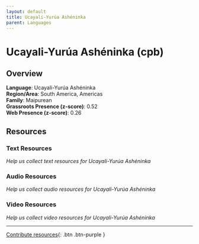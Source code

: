 ```yaml
---
layout: default
title: Ucayali-Yurúa Ashéninka
parent: Languages
---
```


# Ucayali-Yurúa Ashéninka (cpb)

## Overview

**Language**: Ucayali-Yurúa Ashéninka  
**Region/Area**: South America, Americas  
**Family**: Maipurean  
**Grassroots Presence (z-score)**: 0.52  
**Web Presence (z-score)**: 0.26  

## Resources

### Text Resources
*Help us collect text resources for Ucayali-Yurúa Ashéninka*

### Audio Resources
*Help us collect audio resources for Ucayali-Yurúa Ashéninka*

### Video Resources
*Help us collect video resources for Ucayali-Yurúa Ashéninka*

---

[Contribute resources](https://forms.office.com/e/1SfLJx3u1r){: .btn .btn-purple }

